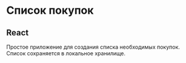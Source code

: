 # Список покупок
## React

Простое приложение для создания списка необходимых покупок.
Список сохраняется в локальное хранилище.